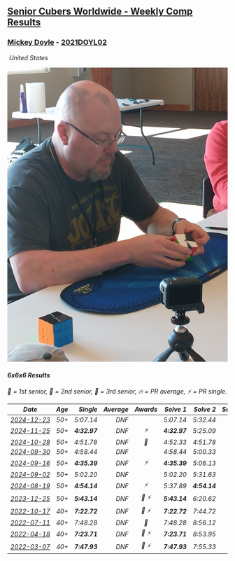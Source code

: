 <style>table {white-space: nowrap;}</style>
<link rel="stylesheet" type="text/css" href="/scw-comp/css/flags.css" />

## [Senior Cubers Worldwide - Weekly Comp Results](/scw-comp/results/)
### [Mickey Doyle](README.md) - [2021DOYL02](https://www.worldcubeassociation.org/persons/2021DOYL02?event=666)

<i class="flag flag-US" />&nbsp;United States

![Mickey Doyle](1644595509.jpg)

#### 6x6x6 Results

<span style="white-space: nowrap;">🥇 = 1st senior</span>, <span style="white-space: nowrap;">🥈 = 2nd senior</span>, <span style="white-space: nowrap;">🥉 = 3rd senior</span>, <span style="white-space: nowrap;">🔥 = PR average</span>, <span style="white-space: nowrap;">⚡ = PR single</span>.

| Date | Age | Single | Average | Awards | Solve 1 | Solve 2 | Solve 3 | Video |
| :--: | :--: | --: | --: | :--: | --: | --: | --: | :-- |
| [2024-12-23](../../results/2024-12-23/666.md) | 50+ | 5:07.14 | DNF |  | 5:07.14 | 5:32.44 | DNS | [Desktop](https://www.facebook.com/events/611146718114819/permalink/620251187204372) / [Mobile](https://m.facebook.com/events/611146718114819?view=permalink&id=620251187204372) |
| [2024-11-25](../../results/2024-11-25/666.md) | 50+ | **4:32.97** | DNF | ⚡ | **4:32.97** | 5:25.09 | DNS | [Desktop](https://www.facebook.com/events/568276315811932/permalink/577572214882342) / [Mobile](https://m.facebook.com/events/568276315811932?view=permalink&id=577572214882342) |
| [2024-10-28](../../results/2024-10-28/666.md) | 50+ | 4:51.78 | DNF | 🥉 | 4:52.33 | 4:51.78 | DNS | [Desktop](https://www.facebook.com/events/1343692439829519/permalink/1352544168944346) / [Mobile](https://m.facebook.com/events/1343692439829519?view=permalink&id=1352544168944346) |
| [2024-09-30](../../results/2024-09-30/666.md) | 50+ | 4:58.44 | DNF |  | 4:58.44 | 5:00.33 | DNS | [Desktop](https://www.facebook.com/events/1448319499191380/permalink/1455662275123769) / [Mobile](https://m.facebook.com/events/1448319499191380?view=permalink&id=1455662275123769) |
| [2024-09-16](../../results/2024-09-16/666.md) | 50+ | **4:35.39** | DNF | ⚡ | **4:35.39** | 5:06.13 | DNS | [Desktop](https://www.facebook.com/events/1169142974162460/permalink/1177353096674781) / [Mobile](https://m.facebook.com/events/1169142974162460?view=permalink&id=1177353096674781) |
| [2024-09-02](../../results/2024-09-02/666.md) | 50+ | 5:02.20 | DNF |  | 5:02.20 | 5:31.63 | DNS | [Desktop](https://www.facebook.com/events/496466003310019/permalink/506191785670774) / [Mobile](https://m.facebook.com/events/496466003310019?view=permalink&id=506191785670774) |
| [2024-08-19](../../results/2024-08-19/666.md) | 50+ | **4:54.14** | DNF | ⚡ | 5:37.89 | **4:54.14** | DNS | [Desktop](https://www.facebook.com/events/969856414942868/permalink/977477630847413) / [Mobile](https://m.facebook.com/events/969856414942868?view=permalink&id=977477630847413) |
| [2023-12-25](../../results/2023-12-25/666.md) | 50+ | **5:43.14** | DNF | 🥈 ⚡ | **5:43.14** | 6:20.62 | DNS | [Desktop](https://www.facebook.com/events/349610014457902/permalink/356702320415338) / [Mobile](https://m.facebook.com/events/349610014457902?view=permalink&id=356702320415338) |
| [2022-10-17](../../results/2022-10-17/666.md) | 40+ | **7:22.72** | DNF | 🥉 ⚡ | **7:22.72** | 7:44.72 | DNS | [Desktop](https://www.facebook.com/events/5873184052742514/permalink/5912987828762136) / [Mobile](https://m.facebook.com/events/5873184052742514?view=permalink&id=5912987828762136) |
| [2022-07-11](../../results/2022-07-11/666.md) | 40+ | 7:48.28 | DNF | 🥇 | 7:48.28 | 8:56.12 | DNS | [Desktop](https://www.facebook.com/events/443186990742814/permalink/451647826563397) / [Mobile](https://m.facebook.com/events/443186990742814?view=permalink&id=451647826563397) |
| [2022-04-18](../../results/2022-04-18/666.md) | 40+ | **7:23.71** | DNF | 🥈 ⚡ | **7:23.71** | 8:53.95 | DNS | [Desktop](https://www.facebook.com/events/651121915952604/permalink/659419248456204) / [Mobile](https://m.facebook.com/events/651121915952604?view=permalink&id=659419248456204) |
| [2022-03-07](../../results/2022-03-07/666.md) | 40+ | **7:47.93** | DNF | 🥇 ⚡ | **7:47.93** | 7:55.33 | DNF | [Desktop](https://www.facebook.com/events/535512814493645/permalink/543015387076721) / [Mobile](https://m.facebook.com/events/535512814493645?view=permalink&id=543015387076721) |


<!-- Global site tag (gtag.js) - Google Analytics -->
<script async src="https://www.googletagmanager.com/gtag/js?id=UA-86348435-3"></script>
<script>window.dataLayer = window.dataLayer || []; function gtag() {dataLayer.push(arguments);} gtag('js', new Date()); gtag('config', 'UA-86348435-3');</script>

